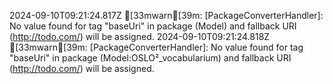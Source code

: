 2024-09-10T09:21:24.817Z [33mwarn[39m: [PackageConverterHandler]: No value found for tag "baseUri" in package (Model) and fallback URI (http://todo.com/) will be assigned.
2024-09-10T09:21:24.818Z [33mwarn[39m: [PackageConverterHandler]: No value found for tag "baseUri" in package (Model:OSLO²_vocabularium) and fallback URI (http://todo.com/) will be assigned.

